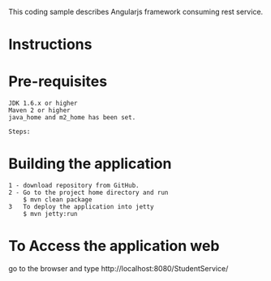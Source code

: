 This coding sample describes Angularjs framework consuming rest service.  

Instructions
====================

Pre-requisites
====================
	JDK 1.6.x or higher
	Maven 2 or higher
	java_home and m2_home has been set.

	Steps:

Building the application
========================

	1 - download repository from GitHub.
	2 - Go to the project home directory and run 
    	$ mvn clean package
	3	To deploy the application into jetty
		$ mvn jetty:run
	
To Access the application web
==========================

go to the browser and type http://localhost:8080/StudentService/
